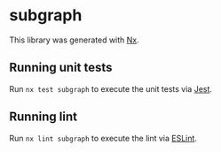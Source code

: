 # subgraph

This library was generated with [Nx](https://nx.dev).

## Running unit tests

Run `nx test subgraph` to execute the unit tests via [Jest](https://jestjs.io).

## Running lint

Run `nx lint subgraph` to execute the lint via [ESLint](https://eslint.org/).

